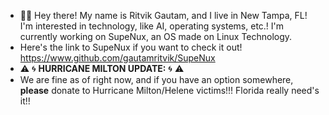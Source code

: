 - ✌🏼 Hey there! My name is Ritvik Gautam, and I live in New Tampa, FL! I'm interested in technology, like AI, operating systems, etc.! I'm currently working on SupeNux, an OS made on Linux Technology.
- Here's the link to SupeNux if you want to check it out! https://www.github.com/gautamritvik/SupeNux
- ⚠️ 🌀 **HURRICANE MILTON UPDATE:** 🌀 ⚠️
- We are fine as of right now, and if you have an option somewhere, **please** donate to Hurricane Milton/Helene victims!!! Florida really need's it!!
